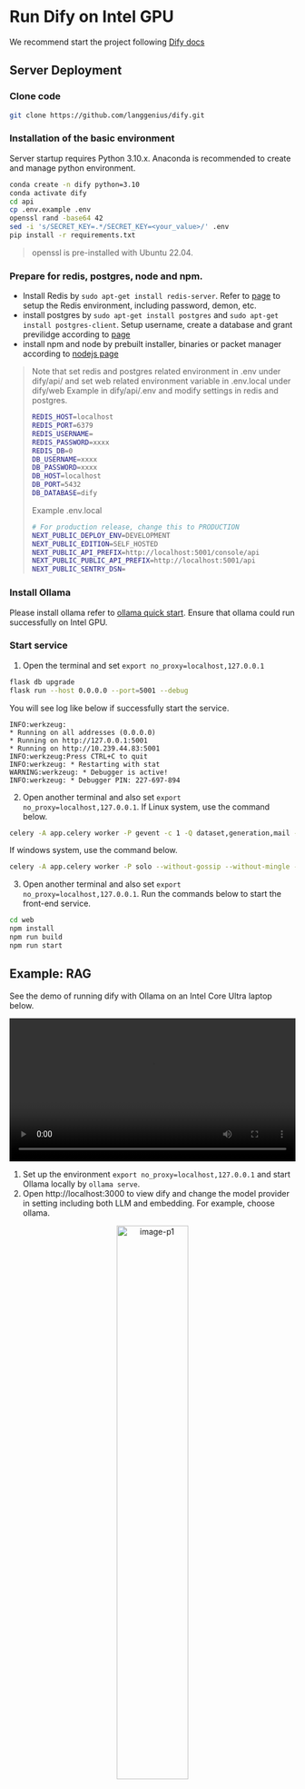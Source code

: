 # Run Dify on Intel GPU

We recommend start the project following [Dify docs](https://docs.dify.ai/getting-started/install-self-hosted/local-source-code)
## Server Deployment
### Clone code
```bash
git clone https://github.com/langgenius/dify.git
```
### Installation of the basic environment
Server startup requires Python 3.10.x. Anaconda is recommended to create and manage python environment.  
```bash
conda create -n dify python=3.10
conda activate dify
cd api
cp .env.example .env
openssl rand -base64 42
sed -i 's/SECRET_KEY=.*/SECRET_KEY=<your_value>/' .env
pip install -r requirements.txt
```
> openssl is pre-installed with Ubuntu 22.04. 
### Prepare for redis, postgres, node and npm. 
* Install Redis by `sudo apt-get install redis-server`. Refer to [page](https://www.hostinger.com/tutorials/how-to-install-and-setup-redis-on-ubuntu/) to setup the Redis environment, including password, demon, etc. 
* install postgres by `sudo apt-get install postgres` and `sudo apt-get install postgres-client`. Setup username, create a database and grant previlidge according to [page](https://www.ruanyifeng.com/blog/2013/12/getting_started_with_postgresql.html)
* install npm and node by prebuilt installer, binaries or packet manager according to [nodejs page](https://nodejs.org/en/download/package-manager)
> Note that set redis and postgres related environment in .env under dify/api/ and set web related environment variable in .env.local under dify/web
> Example in dify/api/.env and modify settings in redis and postgres. 
> ```bash
> REDIS_HOST=localhost
> REDIS_PORT=6379
> REDIS_USERNAME=
> REDIS_PASSWORD=xxxx
> REDIS_DB=0
> DB_USERNAME=xxxx
> DB_PASSWORD=xxxx
> DB_HOST=localhost
> DB_PORT=5432
> DB_DATABASE=dify
>
>```
> Example .env.local
> ```bash
> # For production release, change this to PRODUCTION
> NEXT_PUBLIC_DEPLOY_ENV=DEVELOPMENT
> NEXT_PUBLIC_EDITION=SELF_HOSTED
> NEXT_PUBLIC_API_PREFIX=http://localhost:5001/console/api
> NEXT_PUBLIC_PUBLIC_API_PREFIX=http://localhost:5001/api
> NEXT_PUBLIC_SENTRY_DSN=
> ```

### Install Ollama
Please install ollama refer to [ollama quick start](./ollama_quickstart.md). Ensure that ollama could run successfully on Intel GPU. 

### Start service
1. Open the terminal and set `export no_proxy=localhost,127.0.0.1`
```bash
flask db upgrade
flask run --host 0.0.0.0 --port=5001 --debug
```
You will see log like below if successfully start the service. 
```
INFO:werkzeug:
* Running on all addresses (0.0.0.0)
* Running on http://127.0.0.1:5001
* Running on http://10.239.44.83:5001
INFO:werkzeug:Press CTRL+C to quit
INFO:werkzeug: * Restarting with stat
WARNING:werkzeug: * Debugger is active!
INFO:werkzeug: * Debugger PIN: 227-697-894
```
2. Open another terminal and also set `export no_proxy=localhost,127.0.0.1`. 
If Linux system, use the command below. 
```bash
celery -A app.celery worker -P gevent -c 1 -Q dataset,generation,mail --loglevel INFO 
```
If windows system, use the command below. 
```bash
celery -A app.celery worker -P solo --without-gossip --without-mingle -Q dataset,generation,mail --loglevel INFO
```
3. Open another terminal and also set `export no_proxy=localhost,127.0.0.1`. Run the commands below to start the front-end service. 
```bash
cd web
npm install
npm run build
npm run start
```

## Example: RAG
See the demo of running dify with Ollama on an Intel Core Ultra laptop below.

<video src="https://llm-assets.readthedocs.io/en/latest/_images/dify-rag-small.mp4" width="100%" controls></video>



1. Set up the environment `export no_proxy=localhost,127.0.0.1` and start Ollama locally by `ollama serve`. 
2. Open http://localhost:3000 to view dify and change the model provider in setting including both LLM and embedding. For example, choose ollama. 
<div align="center">
<img src="https://llm-assets.readthedocs.io/en/latest/_images/dify-p1.png" alt="image-p1" width=50%; />
</div>

3. Use text summarization workflow template from studio. 
<div align="center">
<img src="https://llm-assets.readthedocs.io/en/latest/_images/dify-p2.png" alt="image-p2" width=50%; />
</div>

4. Add knowledge base and specify which type of embedding model to use. 
<div align="center">
<img src="https://llm-assets.readthedocs.io/en/latest/_images/dify-p3.png" alt="image-p3" width=50%; />
</div>

5. Enter input and start to generate. You could find retrieval results and answers generated on the right. 
4. Add knowledge base and specify which type of embedding model to use. 
<div align="center">
<img src="https://llm-assets.readthedocs.io/en/latest/_images/dify-p5.png" alt="image-20240221102252560" width=50%; />
</div>



